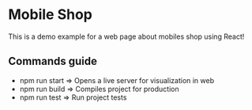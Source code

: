 # Mobile Shop

This is a demo example for a web page about mobiles shop using React!

## Commands guide

- npm run start => Opens a live server for visualization in web
- npm run build => Compiles project for production
- npm run test => Run project tests
